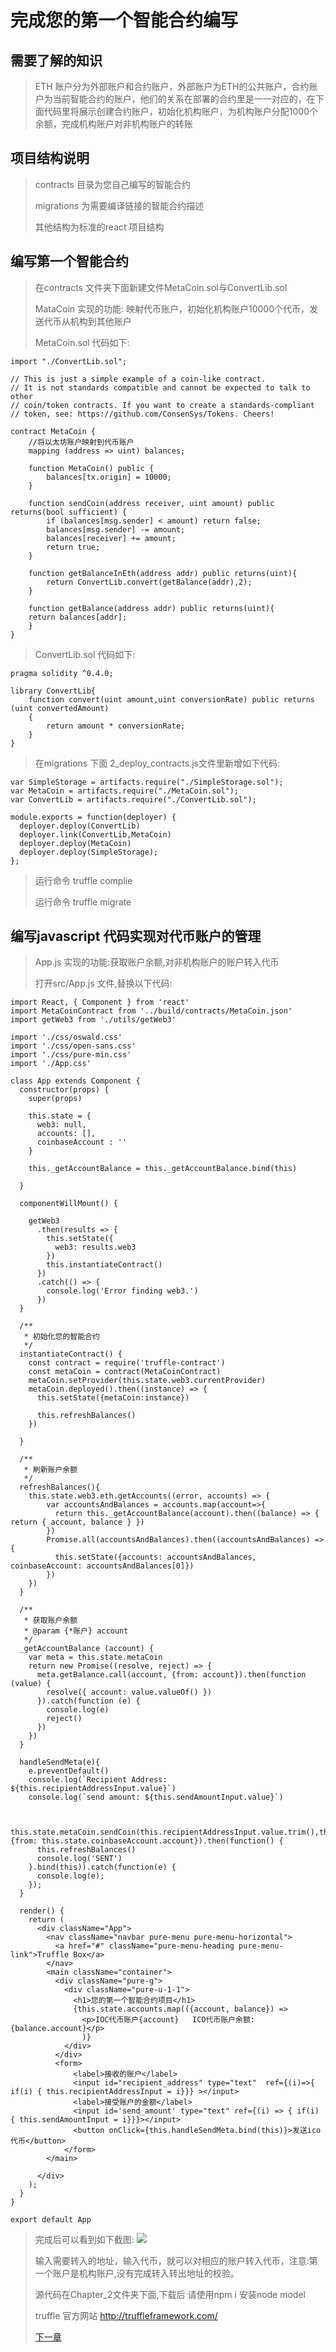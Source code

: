 # 完成您的第一个智能合约编写

## 需要了解的知识

> ETH 账户分为外部账户和合约账户，外部账户为ETH的公共账户，合约账户为当前智能合约的账户，他们的关系在部署的合约里是一一对应的，在下面代码里将展示创建合约账户，初始化机构账户，为机构账户分配1000个余额，完成机构账户对非机构账户的转账

## 项目结构说明

>contracts 目录为您自己编写的智能合约
>
>migrations 为需要编译链接的智能合约描述
>
>其他结构为标准的react 项目结构

## 编写第一个智能合约

>在contracts 文件夹下面新建文件MetaCoin.sol与ConvertLib.sol
>
> MataCoin 实现的功能: 映射代币账户，初始化机构账户10000个代币，发送代币从机构到其他账户
>
> MetaCoin.sol 代码如下:

```pragma solidity ^0.4.0;
import "./ConvertLib.sol";

// This is just a simple example of a coin-like contract.
// It is not standards compatible and cannot be expected to talk to other
// coin/token contracts. If you want to create a standards-compliant
// token, see: https://github.com/ConsenSys/Tokens. Cheers!

contract MetaCoin {
	//将以太坊账户映射到代币账户
	mapping (address => uint) balances;

	function MetaCoin() public {
		balances[tx.origin] = 10000;
	}

	function sendCoin(address receiver, uint amount) public returns(bool sufficient) {
		if (balances[msg.sender] < amount) return false;
		balances[msg.sender] -= amount;
		balances[receiver] += amount;
		return true;
	}

	function getBalanceInEth(address addr) public returns(uint){
		return ConvertLib.convert(getBalance(addr),2);
	}

	function getBalance(address addr) public returns(uint){
  	return balances[addr];
	}
}
```

> ConvertLib.sol 代码如下:

```
pragma solidity ^0.4.0;

library ConvertLib{
	function convert(uint amount,uint conversionRate) public returns (uint convertedAmount)
	{
		return amount * conversionRate;
	}
}
```
> 在migrations 下面 2_deploy_contracts.js文件里新增如下代码:
```
var SimpleStorage = artifacts.require("./SimpleStorage.sol");
var MetaCoin = artifacts.require("./MetaCoin.sol");
var ConvertLib = artifacts.require("./ConvertLib.sol");

module.exports = function(deployer) {
  deployer.deploy(ConvertLib)
  deployer.link(ConvertLib,MetaCoin)
  deployer.deploy(MetaCoin)
  deployer.deploy(SimpleStorage);
};

```

> 运行命令 truffle complie
>
> 运行命令 truffle migrate

## 编写javascript 代码实现对代币账户的管理

> App.js 实现的功能:获取账户余额,对非机构账户的账户转入代币
>
> 打开src/App.js 文件,替换以下代码:
```
import React, { Component } from 'react'
import MetaCoinContract from '../build/contracts/MetaCoin.json'
import getWeb3 from './utils/getWeb3'

import './css/oswald.css'
import './css/open-sans.css'
import './css/pure-min.css'
import './App.css'

class App extends Component {
  constructor(props) {
    super(props)

    this.state = {
      web3: null,
      accounts: [],
      coinbaseAccount : ''
    }

    this._getAccountBalance = this._getAccountBalance.bind(this)
   
  }

  componentWillMount() {

    getWeb3
      .then(results => {
        this.setState({
          web3: results.web3
        })
        this.instantiateContract()
      })
      .catch(() => {
        console.log('Error finding web3.')
      })
  }

  /**
   * 初始化您的智能合约
   */
  instantiateContract() {
    const contract = require('truffle-contract')
    const metaCoin = contract(MetaCoinContract)
    metaCoin.setProvider(this.state.web3.currentProvider)
    metaCoin.deployed().then((instance) => {
      this.setState({metaCoin:instance})

      this.refreshBalances()
    })

  }

  /**
   * 刷新账户余额
   */
  refreshBalances(){
    this.state.web3.eth.getAccounts((error, accounts) => {
        var accountsAndBalances = accounts.map(account=>{
          return this._getAccountBalance(account).then((balance) => { return { account, balance } })
        })
        Promise.all(accountsAndBalances).then((accountsAndBalances) => {
          this.setState({accounts: accountsAndBalances, coinbaseAccount: accountsAndBalances[0]})
        })
    })
  }

  /**
   * 获取账户余额
   * @param {*账户} account 
   */
  _getAccountBalance (account) {
    var meta = this.state.metaCoin
    return new Promise((resolve, reject) => {
      meta.getBalance.call(account, {from: account}).then(function (value) {
        resolve({ account: value.valueOf() })
      }).catch(function (e) {
        console.log(e)
        reject()
      })
    })
  }

  handleSendMeta(e){
    e.preventDefault()
    console.log(`Recipient Address: ${this.recipientAddressInput.value}`)
    console.log(`send amount: ${this.sendAmountInput.value}`)


    this.state.metaCoin.sendCoin(this.recipientAddressInput.value.trim(),this.sendAmountInput.value.trim(), {from: this.state.coinbaseAccount.account}).then(function() {
      this.refreshBalances()
      console.log('SENT')
    }.bind(this)).catch(function(e) {
      console.log(e);
    });
  }

  render() {
    return (
      <div className="App">
        <nav className="navbar pure-menu pure-menu-horizontal">
          <a href="#" className="pure-menu-heading pure-menu-link">Truffle Box</a>
        </nav>
        <main className="container">
          <div className="pure-g">
            <div className="pure-u-1-1">
              <h1>您的第一个智能合约项目</h1>
              {this.state.accounts.map(({account, balance}) =>
                <p>IOC代币账户{account}   ICO代币账户余额:{balance.account}</p>
                )}
            </div>
          </div>
          <form>
              <label>接收的账户</label>
              <input id="recipient_address" type="text"  ref={(i)=>{ if(i) { this.recipientAddressInput = i}}} ></input>
              <label>接受账户的金额</label>
              <input id='send_amount' type="text" ref={(i) => { if(i) { this.sendAmountInput = i}}}></input>
              <button onClick={this.handleSendMeta.bind(this)}>发送ico代币</button>
            </form>
        </main>
        
      </div>
    );
  }
}

export default App

```

> 完成后可以看到如下截图:
>![](./image/Chapter_2/1.png)
>
> 输入需要转入的地址，输入代币，就可以对相应的账户转入代币，注意:第一个账户是机构账户,没有完成转入转出地址的校验。
>
> 源代码在Chapter_2文件夹下面,下载后 请使用npm i 安装node model
>
> truffle 官方网站 http://truffleframework.com/
>
>[下一章](./Chapter_3.md)